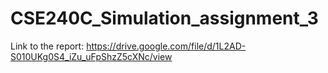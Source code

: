 # CSE240C_Simulation_assignment_3
 
Link to the report: https://drive.google.com/file/d/1L2AD-S010UKg0S4_iZu_uFpShzZ5cXNc/view
